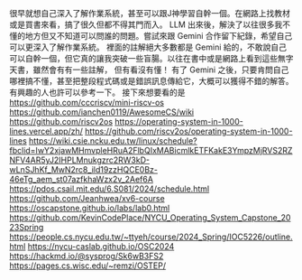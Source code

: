 很早就想自己深入了解作業系統，甚至可以跟J神學習自幹一個。在網路上找教材或是買書來看，搞了很久但都不得其門而入。
LLM 出來後，解決了以往很多我不懂的地方但又不知道可以問誰的問題。嘗試來跟 Gemini 合作留下紀錄，希望自己可以更深入了解作業系統。
裡面的註解絕大多數都是 Gemini 給的，不敢說自己可以自幹一個，但它真的讓我突破一些盲腸。以往在書中或是網路上看到這些無字天書，雖然會有有一些註解，
但有看沒有懂！ 有了 Gemini 之後，只要肯問自己哪裡搞不懂，甚至把整段程式碼或是錯誤訊息傳給它，大概可以獲得不錯的解答。
有興趣的人也許可以參考一下。
接下來想要看的是
https://github.com/cccriscv/mini-riscv-os
https://github.com/ianchen0119/AwesomeCS/wiki
https://github.com/riscv2os
https://operating-system-in-1000-lines.vercel.app/zh/
https://github.com/riscv2os/operating-system-in-1000-lines
https://wiki.csie.ncku.edu.tw/linux/schedule?fbclid=IwY2xjawMHmvpleHRuA2FlbQIxMABicmlkETFKakE3YmpzMjRVS2RZNFV4AR5yJ2IHPLMnukgzrc2RW3kD-wLnSJhKf_MwN2rc8_ild19zzHQCE0Bz-46eTg_aem_st07azfkhaWzx2v_2Aef6A
https://pdos.csail.mit.edu/6.S081/2024/schedule.html
https://github.com/Jeanhwea/xv6-course
https://oscapstone.github.io/labs/lab0.html
https://github.com/KevinCodePlace/NYCU_Operating_System_Capstone_2023Spring
https://people.cs.nycu.edu.tw/~ttyeh/course/2024_Spring/IOC5226/outline.html
https://nycu-caslab.github.io/OSC2024
https://hackmd.io/@sysprog/Sk6wB3FS2
https://pages.cs.wisc.edu/~remzi/OSTEP/